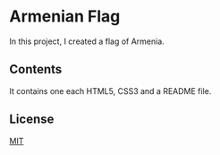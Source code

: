 # Armenian Flag

In this project, I created a flag of Armenia.

## Contents

It contains one each HTML5, CSS3 and a README file. 

## License
[MIT](https://opensource.org/license/mit)